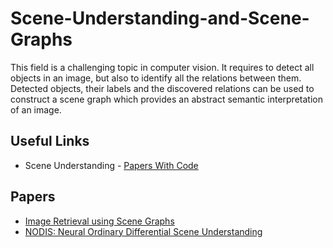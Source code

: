 # Scene-Understanding-and-Scene-Graphs
This field is a challenging topic in computer vision. It requires to detect all objects in an image, but also to identify all the relations between them. Detected objects, their labels and the discovered relations can be used to construct a scene graph which provides an abstract semantic interpretation of an image. 
## Useful Links
- Scene Understanding - <a href="https://paperswithcode.com/task/scene-understanding">Papers With Code</a>
## Papers
- <a href="https://hci.stanford.edu/publications/2015/scenegraphs/JohnsonCVPR2015.pdf">Image Retrieval using Scene Graphs</a>
- <a href="">NODIS: Neural Ordinary Differential Scene Understanding</a>
